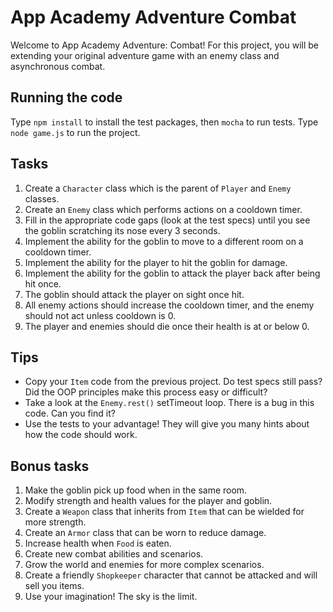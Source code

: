 # App Academy Adventure Combat

Welcome to App Academy Adventure: Combat! For this project, you will be
extending your original adventure game with an enemy class and asynchronous
combat.

## Running the code

Type `npm install` to install the test packages, then `mocha` to run tests.
Type `node game.js` to run the project.

## Tasks

1. Create a `Character` class which is the parent of `Player` and `Enemy`
   classes.
2. Create an `Enemy` class which performs actions on a cooldown timer.
3. Fill in the appropriate code gaps (look at the test specs) until you see
   the goblin scratching its nose every 3 seconds.
4. Implement the ability for the goblin to move to a different room on a
   cooldown timer.
5. Implement the ability for the player to hit the goblin for damage.
6. Implement the ability for the goblin to attack the player back after being
   hit once.
7. The goblin should attack the player on sight once hit.
8. All enemy actions should increase the cooldown timer, and the enemy should
   not act unless cooldown is 0.
9. The player and enemies should die once their health is at or below 0.

## Tips

* Copy your `Item` code from the previous project. Do test specs still pass?
  Did the OOP principles make this process easy or difficult?
* Take a look at the `Enemy.rest()` setTimeout loop. There is a bug in this
  code. Can you find it?
* Use the tests to your advantage! They will give you many hints about how the
  code should work.

## Bonus tasks

1. Make the goblin pick up food when in the same room.
2. Modify strength and health values for the player and goblin.
3. Create a `Weapon` class that inherits from `Item` that can be wielded for
   more strength.
4. Create an `Armor` class that can be worn to reduce damage.
5. Increase health when `Food` is eaten.
6. Create new combat abilities and scenarios.
7. Grow the world and enemies for more complex scenarios.
8. Create a friendly `Shopkeeper` character that cannot be attacked and will
   sell you items.
9. Use your imagination! The sky is the limit.
